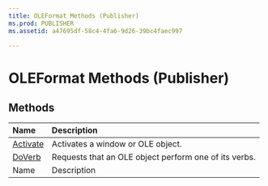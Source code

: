 ```yaml
---
title: OLEFormat Methods (Publisher)
ms.prod: PUBLISHER
ms.assetid: a47695df-58c4-4fa6-9d26-39bc4faec997

---
```



# OLEFormat Methods (Publisher)

## Methods



|**Name**|**Description**|
|:-----|:-----|
| [Activate](oleformat.activate-method-publisher.md)|Activates a window or OLE object.|
| [DoVerb](oleformat.doverb-method-publisher.md)|Requests that an OLE object perform one of its verbs.|
|Name|Description|

